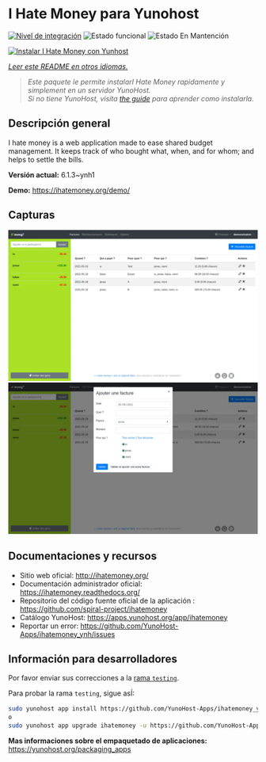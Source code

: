 <!--
Este archivo README esta generado automaticamente<https://github.com/YunoHost/apps/tree/master/tools/readme_generator>
No se debe editar a mano.
-->

# I Hate Money para Yunohost

[![Nivel de integración](https://dash.yunohost.org/integration/ihatemoney.svg)](https://ci-apps.yunohost.org/ci/apps/ihatemoney/) ![Estado funcional](https://ci-apps.yunohost.org/ci/badges/ihatemoney.status.svg) ![Estado En Mantención](https://ci-apps.yunohost.org/ci/badges/ihatemoney.maintain.svg)

[![Instalar I Hate Money con Yunhost](https://install-app.yunohost.org/install-with-yunohost.svg)](https://install-app.yunohost.org/?app=ihatemoney)

*[Leer este README en otros idiomas.](./ALL_README.md)*

> *Este paquete le permite instalarI Hate Money rapidamente y simplement en un servidor YunoHost.*  
> *Si no tiene YunoHost, visita [the guide](https://yunohost.org/install) para aprender como instalarla.*

## Descripción general

I hate money is a web application made to ease shared budget management. It keeps track of who bought what, when, and for whom; and helps to settle the bills.


**Versión actual:** 6.1.3~ynh1

**Demo:** <https://ihatemoney.org/demo/>

## Capturas

![Captura de I Hate Money](./doc/screenshots/screenshot_1_global.webp)
![Captura de I Hate Money](./doc/screenshots/screenshot_2_new_operation.webp)

## Documentaciones y recursos

- Sitio web oficial: <http://ihatemoney.org/>
- Documentación administrador oficial: <https://ihatemoney.readthedocs.org/>
- Repositorio del código fuente oficial de la aplicación : <https://github.com/spiral-project/ihatemoney>
- Catálogo YunoHost: <https://apps.yunohost.org/app/ihatemoney>
- Reportar un error: <https://github.com/YunoHost-Apps/ihatemoney_ynh/issues>

## Información para desarrolladores

Por favor enviar sus correcciones a la [rama `testing`](https://github.com/YunoHost-Apps/ihatemoney_ynh/tree/testing).

Para probar la rama `testing`, sigue asÍ:

```bash
sudo yunohost app install https://github.com/YunoHost-Apps/ihatemoney_ynh/tree/testing --debug
o
sudo yunohost app upgrade ihatemoney -u https://github.com/YunoHost-Apps/ihatemoney_ynh/tree/testing --debug
```

**Mas informaciones sobre el empaquetado de aplicaciones:** <https://yunohost.org/packaging_apps>
